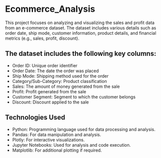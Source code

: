 # Ecommerce_Analysis

This project focuses on analyzing and visualizing the sales and profit data from an e-commerce dataset. The dataset includes various details such as order date, ship mode, customer information, product details, and financial metrics (e.g., sales, profit, discount).

## The dataset includes the following key columns:

- Order ID: Unique order identifier
- Order Date: The date the order was placed
- Ship Mode: Shipping method used for the order
- Category/Sub-Category: Product classification
- Sales: The amount of money generated from the sale
- Profit: Profit generated from the sale
- Customer Segment: Segment to which the customer belongs
- Discount: Discount applied to the sale

## Technologies Used

- Python: Programming language used for data processing and analysis.
- Pandas: For data manipulation and analysis.
- Plotly: For interactive visualizations.
- Jupyter Notebooks: Used for analysis and code execution.
- Matplotlib: For additional plotting if required.


